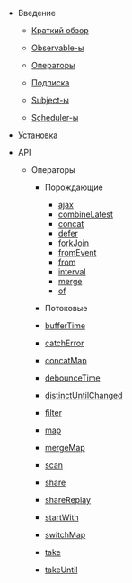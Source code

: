 - Введение

  - [Краткий обзор](overview/overview.md)
  
  - [Observable-ы](overview/observables.md)
  
  - [Операторы](overview/operators.md)
  
  - [Подписка](overview/subscription.md)
  
  - [Subject-ы](overview/subjects.md)
  
  - [Scheduler-ы](overview/schedulers.md)
  
- [Установка](installation.md)

- API

  - Операторы
    
    - Порождающие
    
      - [ajax](api/operators/creation/ajax.md)
      - [combineLatest](api/operators/creation/combine-latest.md)
      - [concat](api/operators/creation/concat.md)
      - [defer](api/operators/creation/defer.md)
      - [forkJoin](api/operators/creation/fork-join.md)
      - [fromEvent](api/operators/creation/from-event.md)
      - [from](api/operators/creation/from.md)
      - [interval](api/operators/creation/interval.md)
      - [merge](api/operators/creation/merge.md)
      - [of](api/operators/creation/of.md)

    - Потоковые
     
     - [bufferTime](api/operators/pipeable/buffer-time.md)
     - [catchError](api/operators/pipeable/catch-error.md)
     - [concatMap](api/operators/pipeable/concat-map.md)
     - [debounceTime](api/operators/pipeable/debounce-time.md)
     - [distinctUntilChanged](api/operators/pipeable/distinct-until-changed.md)
     - [filter](api/operators/pipeable/filter.md)
     - [map](api/operators/pipeable/map.md)
     - [mergeMap](api/operators/pipeable/merge-map.md)
     - [scan](api/operators/pipeable/scan.md)
     - [share](api/operators/pipeable/share.md)
     - [shareReplay](api/operators/pipeable/share-replay.md)
     - [startWith](api/operators/pipeable/start-with.md)
     - [switchMap](api/operators/pipeable/switch-map.md)
     - [take](api/operators/pipeable/take.md)
     - [takeUntil](api/operators/pipeable/take-until.md)
